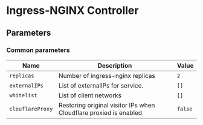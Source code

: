 # Ingress-NGINX Controller

## Parameters

### Common parameters

| Name             | Description                                                       | Value   |
| ---------------- | ----------------------------------------------------------------- | ------- |
| `replicas`       | Number of ingress-nginx replicas                                  | `2`     |
| `externalIPs`    | List of externalIPs for service.                                  | `[]`    |
| `whitelist`      | List of client networks                                           | `[]`    |
| `clouflareProxy` | Restoring original visitor IPs when Cloudflare proxied is enabled | `false` |
